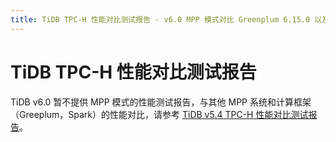 ```yaml
---
title: TiDB TPC-H 性能对比测试报告 - v6.0 MPP 模式对比 Greenplum 6.15.0 以及 Apache Spark 3.1.1
---
```


# TiDB TPC-H 性能对比测试报告

TiDB v6.0 暂不提供 MPP 模式的性能测试报告，与其他 MPP 系统和计算框架（Greeplum，Spark）的性能对比，请参考 [TiDB v5.4 TPC-H 性能对比测试报告](/benchmark/v5.4-performance-benchmarking-with-tpch.md)。